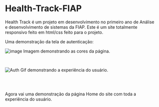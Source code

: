 # Health-Track-FIAP
Health Track é um projeto em desenvolvimento no primeiro ano de Análise e desenvolvimento de sistemas da FIAP.
Este é um site totalmente responsivo feito em html/css feito para o projeto.

Uma demonstração da tela de autenticação:

![image](https://user-images.githubusercontent.com/59674959/141242431-66234192-418d-4a2b-83ea-5567132e7d94.png) 
Imagem demonstrando as cores da página.

<br>

![Auth](https://user-images.githubusercontent.com/59674959/141241986-270a62ca-1264-4ab5-87e7-fb6f420dd0af.gif)
Gif demonstrando a experiência do usuário.

<br>

<br>

Agora vai uma demonstração da página Home do site com toda a experiência do usuário.
